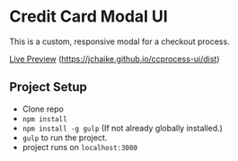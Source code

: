 # Credit Card Modal UI

This is a custom, responsive modal for a checkout process. 

[Live Preview](https://jchaike.github.io/ccprocess-ui/dist) (https://jchaike.github.io/ccprocess-ui/dist)

## Project Setup

* Clone repo
* `npm install`
* `npm install -g gulp` (If not already globally installed.)
* `gulp` to run the project. 
* project runs on `localhost:3000`


